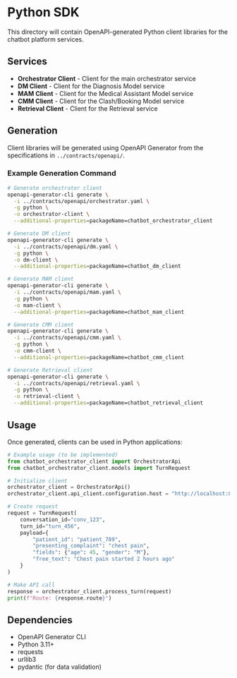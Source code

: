 # Python SDK

This directory will contain OpenAPI-generated Python client libraries for the chatbot platform services.

## Services

- **Orchestrator Client** - Client for the main orchestrator service
- **DM Client** - Client for the Diagnosis Model service
- **MAM Client** - Client for the Medical Assistant Model service
- **CMM Client** - Client for the Clash/Booking Model service
- **Retrieval Client** - Client for the Retrieval service

## Generation

Client libraries will be generated using OpenAPI Generator from the specifications in `../contracts/openapi/`.

### Example Generation Command

```bash
# Generate orchestrator client
openapi-generator-cli generate \
  -i ../contracts/openapi/orchestrator.yaml \
  -g python \
  -o orchestrator-client \
  --additional-properties=packageName=chatbot_orchestrator_client

# Generate DM client
openapi-generator-cli generate \
  -i ../contracts/openapi/dm.yaml \
  -g python \
  -o dm-client \
  --additional-properties=packageName=chatbot_dm_client

# Generate MAM client
openapi-generator-cli generate \
  -i ../contracts/openapi/mam.yaml \
  -g python \
  -o mam-client \
  --additional-properties=packageName=chatbot_mam_client

# Generate CMM client
openapi-generator-cli generate \
  -i ../contracts/openapi/cmm.yaml \
  -g python \
  -o cmm-client \
  --additional-properties=packageName=chatbot_cmm_client

# Generate Retrieval client
openapi-generator-cli generate \
  -i ../contracts/openapi/retrieval.yaml \
  -g python \
  -o retrieval-client \
  --additional-properties=packageName=chatbot_retrieval_client
```

## Usage

Once generated, clients can be used in Python applications:

```python
# Example usage (to be implemented)
from chatbot_orchestrator_client import OrchestratorApi
from chatbot_orchestrator_client.models import TurnRequest

# Initialize client
orchestrator_client = OrchestratorApi()
orchestrator_client.api_client.configuration.host = "http://localhost:8080"

# Create request
request = TurnRequest(
    conversation_id="conv_123",
    turn_id="turn_456",
    payload={
        "patient_id": "patient_789",
        "presenting_complaint": "chest pain",
        "fields": {"age": 45, "gender": "M"},
        "free_text": "Chest pain started 2 hours ago"
    }
)

# Make API call
response = orchestrator_client.process_turn(request)
print(f"Route: {response.route}")
```

## Dependencies

- OpenAPI Generator CLI
- Python 3.11+
- requests
- urllib3
- pydantic (for data validation)
